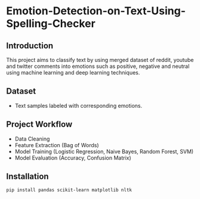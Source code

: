 # Emotion-Detection-on-Text-Using-Spelling-Checker

## Introduction
This project aims to classify text by using merged dataset of reddit, youtube and twitter comments into emotions such as positive, negative and neutral using machine learning and deep learning techniques.

## Dataset
- Text samples labeled with corresponding emotions.

## Project Workflow
- Data Cleaning
- Feature Extraction (Bag of Words)
- Model Training (Logistic Regression, Naive Bayes, Random Forest, SVM)
- Model Evaluation (Accuracy, Confusion Matrix)

## Installation
```bash
pip install pandas scikit-learn matplotlib nltk
